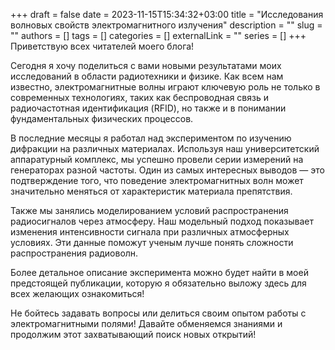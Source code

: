 +++
draft = false
date = 2023-11-15T15:34:32+03:00
title = "Исследования волновых свойств электромагнитного излучения"
description = ""
slug = ""
authors = []
tags = []
categories = []
externalLink = ""
series = []
+++
Приветствую всех читателей моего блога!

Сегодня я хочу поделиться с вами новыми результатами моих исследований в области радиотехники и физике. Как всем нам известно, электромагнитные волны играют ключевую роль не только в современных технологиях, таких как беспроводная связь и радиочастотная идентификация (RFID), но также и в понимании фундаментальных физических процессов.

В последние месяцы я работал над экспериментом по изучению дифракции на различных материалах. Используя наш университетский аппаратурный комплекс, мы успешно провели серии измерений на генераторах разной частоты. Один из самых интересных выводов — это подтверждение того, что поведение электромагнитных волн может значительно меняться от характеристик материала препятствия.

Также мы занялись моделированием условий распространения радиосигналов через атмосферу. Наш модельный подход показывает изменения интенсивности сигнала при различных атмосферных условиях. Эти данные поможут ученым лучше понять сложности распространения радиоволн.

Более детальное описание эксперимента можно будет найти в моей предстоящей публикации, которую я обязательно выложу здесь для всех желающих ознакомиться!

Не бойтесь задавать вопросы или делиться своим опытом работы с электромагнитными полями! Давайте обменяемся знаниями и продолжим этот захватывающий поиск новых открытий!